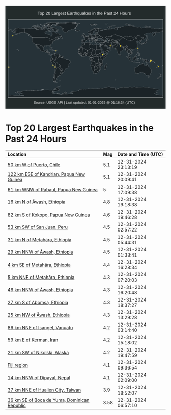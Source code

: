 ![Map](./map.png)

# Top 20 Largest Earthquakes in the Past 24 Hours

| Location | Mag | Date and Time (UTC) |
|:---|:---|:---|
| [50 km W of Puerto, Chile](https://earthquake.usgs.gov/earthquakes/eventpage/us6000pgri) | 5.1 | 12-31-2024 23:13:19 |
| [122 km ESE of Kandrian, Papua New Guinea](https://earthquake.usgs.gov/earthquakes/eventpage/us6000pgqb) | 5.1 | 12-31-2024 20:09:41 |
| [61 km WNW of Rabaul, Papua New Guinea](https://earthquake.usgs.gov/earthquakes/eventpage/us6000pgpd) | 5 | 12-31-2024 17:09:38 |
| [16 km N of Āwash, Ethiopia](https://earthquake.usgs.gov/earthquakes/eventpage/us6000pgpw) | 4.8 | 12-31-2024 19:18:38 |
| [82 km S of Kokopo, Papua New Guinea](https://earthquake.usgs.gov/earthquakes/eventpage/us6000pgq4) | 4.6 | 12-31-2024 19:46:28 |
| [53 km SW of San Juan, Peru](https://earthquake.usgs.gov/earthquakes/eventpage/us6000pgl3) | 4.5 | 12-31-2024 02:57:22 |
| [31 km N of Metahāra, Ethiopia](https://earthquake.usgs.gov/earthquakes/eventpage/us6000pgll) | 4.5 | 12-31-2024 05:44:31 |
| [29 km NNW of Āwash, Ethiopia](https://earthquake.usgs.gov/earthquakes/eventpage/us6000pgku) | 4.5 | 12-31-2024 01:38:41 |
| [4 km SE of Metahāra, Ethiopia](https://earthquake.usgs.gov/earthquakes/eventpage/us6000pgp7) | 4.4 | 12-31-2024 16:28:34 |
| [5 km NNE of Metahāra, Ethiopia](https://earthquake.usgs.gov/earthquakes/eventpage/us6000pglz) | 4.3 | 12-31-2024 07:20:03 |
| [46 km NNW of Āwash, Ethiopia](https://earthquake.usgs.gov/earthquakes/eventpage/us6000pgp4) | 4.3 | 12-31-2024 16:20:48 |
| [27 km S of Abomsa, Ethiopia](https://earthquake.usgs.gov/earthquakes/eventpage/us6000pgpl) | 4.3 | 12-31-2024 18:37:27 |
| [25 km NW of Āwash, Ethiopia](https://earthquake.usgs.gov/earthquakes/eventpage/us6000pgnp) | 4.3 | 12-31-2024 13:29:28 |
| [86 km NNE of Isangel, Vanuatu](https://earthquake.usgs.gov/earthquakes/eventpage/us6000pgl7) | 4.2 | 12-31-2024 03:14:40 |
| [59 km E of Kerman, Iran](https://earthquake.usgs.gov/earthquakes/eventpage/us6000pgnx) | 4.2 | 12-31-2024 15:18:02 |
| [21 km SW of Nikolski, Alaska](https://earthquake.usgs.gov/earthquakes/eventpage/us6000pgqz) | 4.2 | 12-31-2024 19:47:59 |
| [Fiji region](https://earthquake.usgs.gov/earthquakes/eventpage/us6000pgmh) | 4.1 | 12-31-2024 09:36:54 |
| [14 km NNW of Dipayal, Nepal](https://earthquake.usgs.gov/earthquakes/eventpage/us6000pgkw) | 4.1 | 12-31-2024 02:09:00 |
| [37 km NNE of Hualien City, Taiwan](https://earthquake.usgs.gov/earthquakes/eventpage/us6000pgpr) | 3.9 | 12-31-2024 18:52:07 |
| [36 km SE of Boca de Yuma, Dominican Republic](https://earthquake.usgs.gov/earthquakes/eventpage/pr2024366000) | 3.58 | 12-31-2024 06:57:10 |
